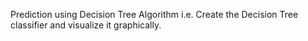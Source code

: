 Prediction using Decision Tree Algorithm i.e. Create the Decision Tree classifier and visualize it graphically.
